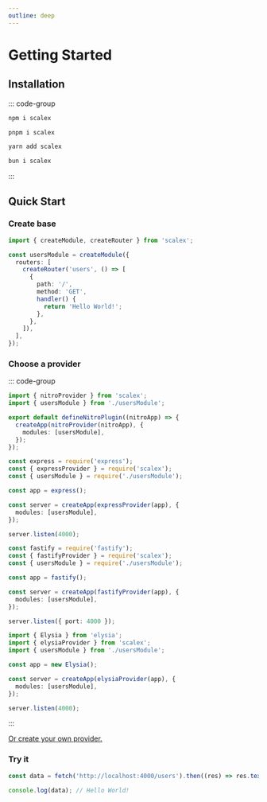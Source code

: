 ```yaml
---
outline: deep
---
```


# Getting Started

## Installation

::: code-group

```sh [npm]
npm i scalex
```

```sh [pnpm]
pnpm i scalex
```

```sh [yarn]
yarn add scalex
```

```sh [bun]
bun i scalex
```

:::

## Quick Start

### Create base

```ts
import { createModule, createRouter } from 'scalex';

const usersModule = createModule({
  routers: [
    createRouter('users', () => [
      {
        path: '/',
        method: 'GET',
        handler() {
          return 'Hello World!';
        },
      },
    ]),
  ],
});
```

### Choose a provider

::: code-group

```ts [Nuxt]
import { nitroProvider } from 'scalex';
import { usersModule } from './usersModule';

export default defineNitroPlugin((nitroApp) => {
  createApp(nitroProvider(nitroApp), {
    modules: [usersModule],
  });
});
```

```ts [Express]
const express = require('express');
const { expressProvider } = require('scalex');
const { usersModule } = require('./usersModule');

const app = express();

const server = createApp(expressProvider(app), {
  modules: [usersModule],
});

server.listen(4000);
```

```ts [Fastify]
const fastify = require('fastify');
const { fastifyProvider } = require('scalex');
const { usersModule } = require('./usersModule');

const app = fastify();

const server = createApp(fastifyProvider(app), {
  modules: [usersModule],
});

server.listen({ port: 4000 });
```

```ts [Elysia]
import { Elysia } from 'elysia';
import { elysiaProvider } from 'scalex';
import { usersModule } from './usersModule';

const app = new Elysia();

const server = createApp(elysiaProvider(app), {
  modules: [usersModule],
});

server.listen(4000);
```

:::

[Or create your own provider.](/providers/custom)

### Try it

```ts
const data = fetch('http://localhost:4000/users').then((res) => res.text());

console.log(data); // Hello World!
```
